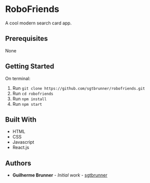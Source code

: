 # RoboFriends

A cool modern search card app.

## Prerequisites

None

## Getting Started

On terminal:
1. Run `git clone https://github.com/sgtbrunner/robofriends.git`
2. Run `cd robofriends`
3. Run `npm install`
3. Run `npm start`

## Built With

* HTML
* CSS
* Javascript
* React.js

## Authors

* **Guilherme Brunner** - *Initial work* - [sgtbrunner](https://github.com/sgtbrunner)
